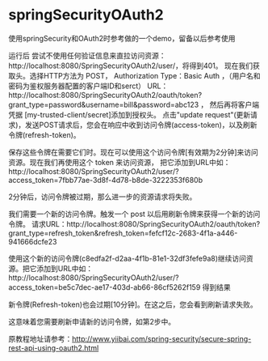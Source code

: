 # springSecurityOAuth2
使用springSecurity和OAuth2时参考做的一个demo，留备以后参考使用

运行后
尝试不使用任何验证信息来直拉访问资源：http://localhost:8080/SpringSecurityOAuth2/user/，将得到401。
现在我们获取头。选择HTTP方法为 POST，
Authorization Type：Basic Auth ，（用户名和密码为鉴权服务器配置的客户端ID和serct）
URL：http://localhost:8080/SpringSecurityOAuth2/oauth/token?grant_type=password&username=bill&password=abc123 ，
然后再将客户端凭据 [my-trusted-client/secret]添加到授权头。
点击"update request"(更新请求)，发送POST请求后，您会在响应中收到访问令牌(access-token)，以及刷新令牌(refresh-token)。

保存这些令牌在需要它们时。现在可以使用这个访问令牌[有效期为2分钟]来访问资源。现在我们再使用这个 token 来访问资源，
把它添加到URL中如：http://localhost:8080/SpringSecurityOAuth2/user/?access_token=7fbb77ae-3d8f-4d78-b8de-3222353f680b 

2分钟后，访问令牌被过期，那么进一步的资源请求将失败。

我们需要一个新的访问令牌。触发一个 post 以后用刷新令牌来获得一个新的访问令牌。
  请求URL：http://localhost:8080/SpringSecurityOAuth2/oauth/token?grant_type=refresh_token&refresh_token=fefcf12c-2683-4f1a-a446-941666dcfe23
  
使用这个新的访问令牌(c8edfa2f-d2aa-4f1b-81e1-32df3fefe9a8)继续访问资源。把它添加到URL中如：http://localhost:8080/SpringSecurityOAuth2/user/?access_token=be5c7dec-ae17-403d-ab66-86cf5262f159 得到结果

新令牌(Refresh-token)也会过期[10分钟]。在这之后，您会看到刷新请求失败。

这意味着您需要刷新申请新的访问令牌，如第2步中。


原教程地址请参考：http://www.yiibai.com/spring-security/secure-spring-rest-api-using-oauth2.html
